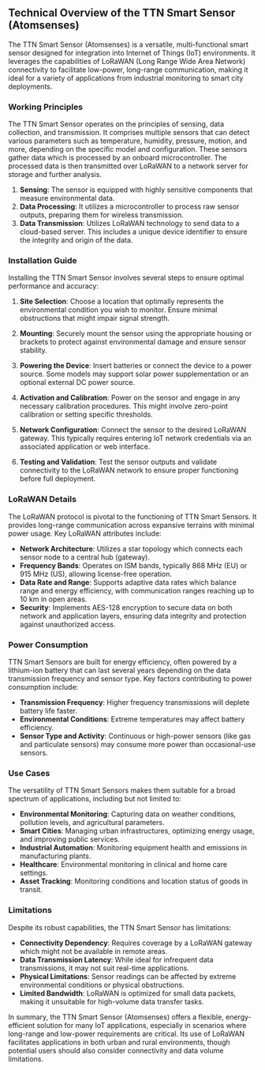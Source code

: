 ## Technical Overview of the TTN Smart Sensor (Atomsenses)

The TTN Smart Sensor (Atomsenses) is a versatile, multi-functional smart sensor designed for integration into Internet of Things (IoT) environments. It leverages the capabilities of LoRaWAN (Long Range Wide Area Network) connectivity to facilitate low-power, long-range communication, making it ideal for a variety of applications from industrial monitoring to smart city deployments.

### Working Principles

The TTN Smart Sensor operates on the principles of sensing, data collection, and transmission. It comprises multiple sensors that can detect various parameters such as temperature, humidity, pressure, motion, and more, depending on the specific model and configuration. These sensors gather data which is processed by an onboard microcontroller. The processed data is then transmitted over LoRaWAN to a network server for storage and further analysis.

1. **Sensing**: The sensor is equipped with highly sensitive components that measure environmental data.
2. **Data Processing**: It utilizes a microcontroller to process raw sensor outputs, preparing them for wireless transmission.
3. **Data Transmission**: Utilizes LoRaWAN technology to send data to a cloud-based server. This includes a unique device identifier to ensure the integrity and origin of the data.

### Installation Guide

Installing the TTN Smart Sensor involves several steps to ensure optimal performance and accuracy:

1. **Site Selection**: Choose a location that optimally represents the environmental condition you wish to monitor. Ensure minimal obstructions that might impair signal strength.
   
2. **Mounting**: Securely mount the sensor using the appropriate housing or brackets to protect against environmental damage and ensure sensor stability.

3. **Powering the Device**: Insert batteries or connect the device to a power source. Some models may support solar power supplementation or an optional external DC power source.
   
4. **Activation and Calibration**: Power on the sensor and engage in any necessary calibration procedures. This might involve zero-point calibration or setting specific thresholds.
   
5. **Network Configuration**: Connect the sensor to the desired LoRaWAN gateway. This typically requires entering IoT network credentials via an associated application or web interface.

6. **Testing and Validation**: Test the sensor outputs and validate connectivity to the LoRaWAN network to ensure proper functioning before full deployment.

### LoRaWAN Details

The LoRaWAN protocol is pivotal to the functioning of TTN Smart Sensors. It provides long-range communication across expansive terrains with minimal power usage. Key LoRaWAN attributes include:

- **Network Architecture**: Utilizes a star topology which connects each sensor node to a central hub (gateway).
- **Frequency Bands**: Operates on ISM bands, typically 868 MHz (EU) or 915 MHz (US), allowing license-free operation.
- **Data Rate and Range**: Supports adaptive data rates which balance range and energy efficiency, with communication ranges reaching up to 10 km in open areas.
- **Security**: Implements AES-128 encryption to secure data on both network and application layers, ensuring data integrity and protection against unauthorized access.

### Power Consumption

TTN Smart Sensors are built for energy efficiency, often powered by a lithium-ion battery that can last several years depending on the data transmission frequency and sensor type. Key factors contributing to power consumption include:

- **Transmission Frequency**: Higher frequency transmissions will deplete battery life faster.
- **Environmental Conditions**: Extreme temperatures may affect battery efficiency.
- **Sensor Type and Activity**: Continuous or high-power sensors (like gas and particulate sensors) may consume more power than occasional-use sensors.

### Use Cases

The versatility of TTN Smart Sensors makes them suitable for a broad spectrum of applications, including but not limited to:

- **Environmental Monitoring**: Capturing data on weather conditions, pollution levels, and agricultural parameters.
- **Smart Cities**: Managing urban infrastructures, optimizing energy usage, and improving public services.
- **Industrial Automation**: Monitoring equipment health and emissions in manufacturing plants.
- **Healthcare**: Environmental monitoring in clinical and home care settings.
- **Asset Tracking**: Monitoring conditions and location status of goods in transit.

### Limitations

Despite its robust capabilities, the TTN Smart Sensor has limitations:

- **Connectivity Dependency**: Requires coverage by a LoRaWAN gateway which might not be available in remote areas.
- **Data Transmission Latency**: While ideal for infrequent data transmissions, it may not suit real-time applications.
- **Physical Limitations**: Sensor readings can be affected by extreme environmental conditions or physical obstructions.
- **Limited Bandwidth**: LoRaWAN is optimized for small data packets, making it unsuitable for high-volume data transfer tasks.

In summary, the TTN Smart Sensor (Atomsenses) offers a flexible, energy-efficient solution for many IoT applications, especially in scenarios where long-range and low-power requirements are critical. Its use of LoRaWAN facilitates applications in both urban and rural environments, though potential users should also consider connectivity and data volume limitations.